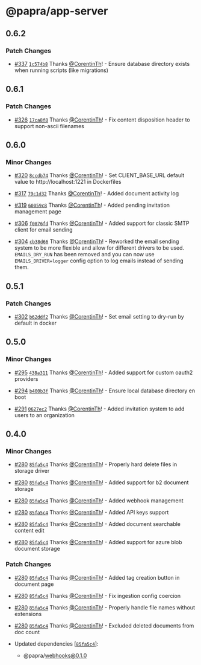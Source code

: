 # @papra/app-server

## 0.6.2

### Patch Changes

- [#337](https://github.com/papra-hq/papra/pull/337) [`1c574b8`](https://github.com/papra-hq/papra/commit/1c574b8305eb7bde4f1b75ac38a610ca0120a613) Thanks [@CorentinTh](https://github.com/CorentinTh)! - Ensure database directory exists when running scripts (like migrations)

## 0.6.1

### Patch Changes

- [#326](https://github.com/papra-hq/papra/pull/326) [`17ca8f8`](https://github.com/papra-hq/papra/commit/17ca8f8f8110c3ffb550f67bfba817872370171c) Thanks [@CorentinTh](https://github.com/CorentinTh)! - Fix content disposition header to support non-ascii filenames

## 0.6.0

### Minor Changes

- [#320](https://github.com/papra-hq/papra/pull/320) [`8ccdb74`](https://github.com/papra-hq/papra/commit/8ccdb748349a3cacf38f032fd4d3beebce202487) Thanks [@CorentinTh](https://github.com/CorentinTh)! - Set CLIENT_BASE_URL default value to http://localhost:1221 in Dockerfiles

- [#317](https://github.com/papra-hq/papra/pull/317) [`79c1d32`](https://github.com/papra-hq/papra/commit/79c1d3206b140cf8b3d33ef8bda6098dcf4c9c9c) Thanks [@CorentinTh](https://github.com/CorentinTh)! - Added document activity log

- [#319](https://github.com/papra-hq/papra/pull/319) [`60059c8`](https://github.com/papra-hq/papra/commit/60059c895c4860cbfda69d3c989ad00542def65b) Thanks [@CorentinTh](https://github.com/CorentinTh)! - Added pending invitation management page

- [#306](https://github.com/papra-hq/papra/pull/306) [`f0876fd`](https://github.com/papra-hq/papra/commit/f0876fdc638d596c5b7f5eeb2e6cd9beecab328f) Thanks [@CorentinTh](https://github.com/CorentinTh)! - Added support for classic SMTP client for email sending

- [#304](https://github.com/papra-hq/papra/pull/304) [`cb38d66`](https://github.com/papra-hq/papra/commit/cb38d66485368429027826d7a1630e75fbe52e65) Thanks [@CorentinTh](https://github.com/CorentinTh)! - Reworked the email sending system to be more flexible and allow for different drivers to be used.
  `EMAILS_DRY_RUN` has been removed and you can now use `EMAILS_DRIVER=logger` config option to log emails instead of sending them.

## 0.5.1

### Patch Changes

- [#302](https://github.com/papra-hq/papra/pull/302) [`b62ddf2`](https://github.com/papra-hq/papra/commit/b62ddf2bc4d1b134b14c847ffa30b65cb29489af) Thanks [@CorentinTh](https://github.com/CorentinTh)! - Set email setting to dry-run by default in docker

## 0.5.0

### Minor Changes

- [#295](https://github.com/papra-hq/papra/pull/295) [`438a311`](https://github.com/papra-hq/papra/commit/438a31171c606138c4b7fa299fdd58dcbeaaf298) Thanks [@CorentinTh](https://github.com/CorentinTh)! - Added support for custom oauth2 providers

- [#294](https://github.com/papra-hq/papra/pull/294) [`b400b3f`](https://github.com/papra-hq/papra/commit/b400b3f18ddbeff33f8265f128d4bc8b67b27d77) Thanks [@CorentinTh](https://github.com/CorentinTh)! - Ensure local database directory en boot

- [#291](https://github.com/papra-hq/papra/pull/291) [`0627ec2`](https://github.com/papra-hq/papra/commit/0627ec25a422b7b820b08740cfc2905f9c55c00e) Thanks [@CorentinTh](https://github.com/CorentinTh)! - Added invitation system to add users to an organization

## 0.4.0

### Minor Changes

- [#280](https://github.com/papra-hq/papra/pull/280) [`85fa5c4`](https://github.com/papra-hq/papra/commit/85fa5c43424d139f5c2752a3ad644082e61d3d67) Thanks [@CorentinTh](https://github.com/CorentinTh)! - Properly hard delete files in storage driver

- [#280](https://github.com/papra-hq/papra/pull/280) [`85fa5c4`](https://github.com/papra-hq/papra/commit/85fa5c43424d139f5c2752a3ad644082e61d3d67) Thanks [@CorentinTh](https://github.com/CorentinTh)! - Added support for b2 document storage

- [#280](https://github.com/papra-hq/papra/pull/280) [`85fa5c4`](https://github.com/papra-hq/papra/commit/85fa5c43424d139f5c2752a3ad644082e61d3d67) Thanks [@CorentinTh](https://github.com/CorentinTh)! - Added webhook management

- [#280](https://github.com/papra-hq/papra/pull/280) [`85fa5c4`](https://github.com/papra-hq/papra/commit/85fa5c43424d139f5c2752a3ad644082e61d3d67) Thanks [@CorentinTh](https://github.com/CorentinTh)! - Added API keys support

- [#280](https://github.com/papra-hq/papra/pull/280) [`85fa5c4`](https://github.com/papra-hq/papra/commit/85fa5c43424d139f5c2752a3ad644082e61d3d67) Thanks [@CorentinTh](https://github.com/CorentinTh)! - Added document searchable content edit

- [#280](https://github.com/papra-hq/papra/pull/280) [`85fa5c4`](https://github.com/papra-hq/papra/commit/85fa5c43424d139f5c2752a3ad644082e61d3d67) Thanks [@CorentinTh](https://github.com/CorentinTh)! - Added support for azure blob document storage

### Patch Changes

- [#280](https://github.com/papra-hq/papra/pull/280) [`85fa5c4`](https://github.com/papra-hq/papra/commit/85fa5c43424d139f5c2752a3ad644082e61d3d67) Thanks [@CorentinTh](https://github.com/CorentinTh)! - Added tag creation button in document page

- [#280](https://github.com/papra-hq/papra/pull/280) [`85fa5c4`](https://github.com/papra-hq/papra/commit/85fa5c43424d139f5c2752a3ad644082e61d3d67) Thanks [@CorentinTh](https://github.com/CorentinTh)! - Fix ingestion config coercion

- [#280](https://github.com/papra-hq/papra/pull/280) [`85fa5c4`](https://github.com/papra-hq/papra/commit/85fa5c43424d139f5c2752a3ad644082e61d3d67) Thanks [@CorentinTh](https://github.com/CorentinTh)! - Properly handle file names without extensions

- [#280](https://github.com/papra-hq/papra/pull/280) [`85fa5c4`](https://github.com/papra-hq/papra/commit/85fa5c43424d139f5c2752a3ad644082e61d3d67) Thanks [@CorentinTh](https://github.com/CorentinTh)! - Excluded deleted documents from doc count

- Updated dependencies [[`85fa5c4`](https://github.com/papra-hq/papra/commit/85fa5c43424d139f5c2752a3ad644082e61d3d67)]:
  - @papra/webhooks@0.1.0

